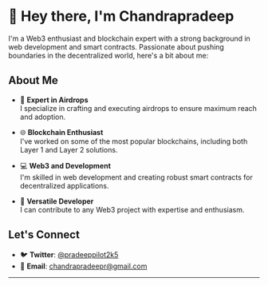 # 👋 Hey there, I'm Chandrapradeep

I'm a Web3 enthusiast and blockchain expert with a strong background in web development and smart contracts. Passionate about pushing boundaries in the decentralized world, here's a bit about me:

## About Me

- 🚀 **Expert in Airdrops**  
  I specialize in crafting and executing airdrops to ensure maximum reach and adoption.  

- 🌐 **Blockchain Enthusiast**  
  I've worked on some of the most popular blockchains, including both Layer 1 and Layer 2 solutions.  

- 💻 **Web3 and Development**  
  I'm skilled in web development and creating robust smart contracts for decentralized applications.  

- 🔧 **Versatile Developer**  
  I can contribute to any Web3 project with expertise and enthusiasm.

## Let's Connect

- 🐦 **Twitter**: [@pradeeppilot2k5](https://twitter.com/pradeeppilot2k5)  
- 📧 **Email**: chandrapradeepr@gmail.com  

---
<!---This repository is a ✨ special ✨ one because its `README.md` appears on your GitHub profile. Click the **Preview** link to take a look at your changes._ --->

